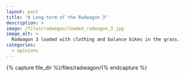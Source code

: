 ```yaml
---
layout: post
title: "A Long-term of the Radwagon 3"
description: >
image: /files/radwagon/loaded_radwagon_3.jpg
image_alt: >
  Radwagon 3 loaded with clothing and balance bikes in the grass.
categories: 
  - opinions
---
```


{% capture file_dir %}/files/radwagon/{% endcapture %}

